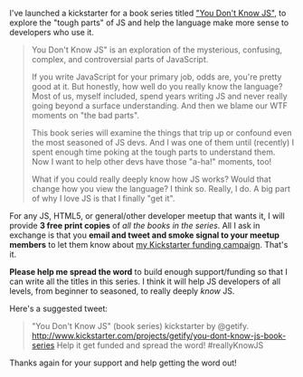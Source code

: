 I've launched a kickstarter for a book series titled ["You Don't Know JS"](http://www.kickstarter.com/projects/getify/you-dont-know-js-book-series), to explore the "tough parts" of JS and help the language make more sense to developers who use it.

> You Don't Know JS" is an exploration of the mysterious, confusing, complex, and controversial parts of JavaScript.
> 
> If you write JavaScript for your primary job, odds are, you're pretty good at it. But honestly, how well do you really know the language? Most of us, myself included, spend years writing JS and never really going beyond a surface understanding. And then we blame our WTF moments on "the bad parts".
> 
> This book series will examine the things that trip up or confound even the most seasoned of JS devs. And I was one of them until (recently) I spent enough time poking at the tough parts to understand them. Now I want to help other devs have those "a-ha!" moments, too!
>
> What if you could really deeply know how JS works? Would that change how you view the language? I think so. Really, I do. A big part of why I love JS is that I finally "get it".

For any JS, HTML5, or general/other developer meetup that wants it, I will provide **3 free print copies** of *all the books in the series*. All I ask in exchange is that you **email and tweet and smoke signal to your meetup members** to let them know about [my Kickstarter funding campaign](http://www.kickstarter.com/projects/getify/you-dont-know-js-book-series). That's it.

**Please help me spread the word** to build enough support/funding so that I can write all the titles in this series. I think it will help JS developers of all levels, from beginner to seasoned, to really deeply *know* JS.

Here's a suggested tweet:

> "You Don't Know JS" (book series) kickstarter by @getify. http://www.kickstarter.com/projects/getify/you-dont-know-js-book-series Help it get funded and spread the word! #reallyKnowJS

Thanks again for your support and help getting the word out!